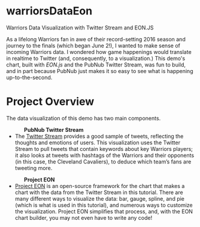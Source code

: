 # warriorsDataEon
Warriors Data Visualization with Twitter Stream and EON.JS

As a lifelong Warriors fan in awe of their record-setting 2016 season and journey to the finals (which began June 2!), I wanted to make sense of incoming Warriors data. I wondered how game happenings would translate in realtime to Twitter (and, consequently, to a visualization.) This demo's chart, built with <em>EON.js</em> and the PubNub Twitter Stream, was fun to build, and in part because PubNub just makes it so easy to see what is happening up-to-the-second.
<h1>Project Overview</h1>
The data visualization of this demo has two main components.

<ul>
<strong><ol>PubNub Twitter Stream</ol></strong>
	<li>The <a href="https://www.pubnub.com/developers/realtime-data-streams/twitter-stream/">Twitter Stream</a> provides a good sample of tweets, reflecting the thoughts and emotions of users. This visualization uses the Twitter Stream to pull tweets that contain keywords about key Warriors players; it also looks at tweets with hashtags of the Warriors and their opponents (in this case, the Cleveland Cavaliers), to deduce which team’s fans are tweeting more.</li>
</ul>

<ul>
<strong><ol>Project EON</ol></strong>
	<li><a href="https://www.pubnub.com/developers/eon/">Project EON</a> is an open-source framework for the chart that makes a chart with the data from the Twitter Stream in this tutorial. There are many different ways to visualize the data: bar, gauge, spline, and pie (which is what is used in this tutorial), and numerous ways to customize the visualization. Project EON simplifies that process, and, with the EON chart builder, you may not even have to write any code!</li>
</ul>
